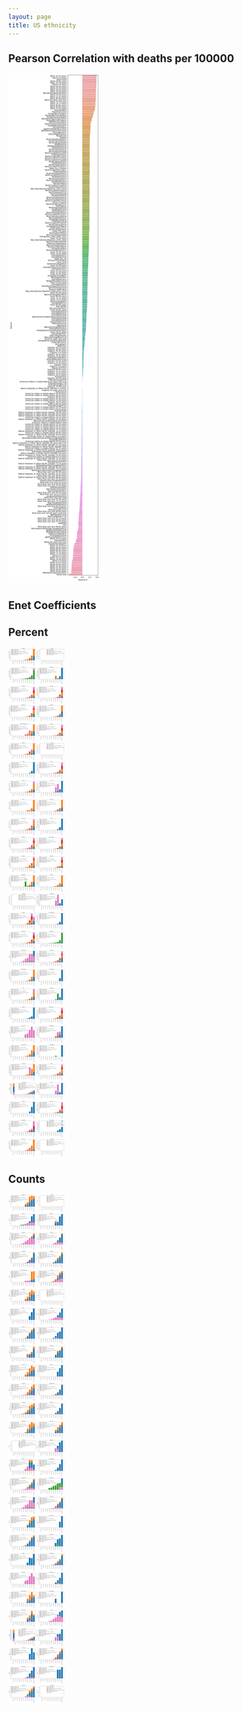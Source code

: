 ```yaml
---
layout: page
title: US ethnicity
---
```


## Pearson Correlation with deaths per 100000
![enet1](./assets/feature_correlations.png)

## Enet Coefficients

## Percent
![region1](./assets/ethnicity_and_deaths_per_state_fraction.png)

## Counts
![region2](./assets/ethnicity_and_deaths_per_state.png)
